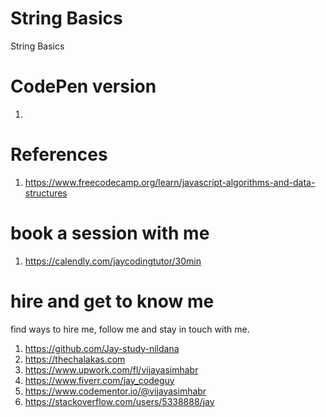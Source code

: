 # String Basics

String Basics

# CodePen version

1.

# References

1. https://www.freecodecamp.org/learn/javascript-algorithms-and-data-structures

# book a session with me

1. https://calendly.com/jaycodingtutor/30min

# hire and get to know me

find ways to hire me, follow me and stay in touch with me.

1. https://github.com/Jay-study-nildana
1. https://thechalakas.com
1. https://www.upwork.com/fl/vijayasimhabr
1. https://www.fiverr.com/jay_codeguy
1. https://www.codementor.io/@vijayasimhabr
1. https://stackoverflow.com/users/5338888/jay
